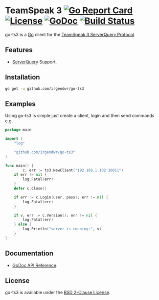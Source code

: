 # TeamSpeak 3 [![Go Report Card](https://goreportcard.com/badge/github.com/irgendwr/go-ts3)](https://goreportcard.com/report/github.com/irgendwr/go-ts3) [![License](https://img.shields.io/badge/license-BSD-blue.svg)](https://github.com/irgendwr/go-ts3/blob/master/LICENSE) [![GoDoc](https://godoc.org/github.com/irgendwr/go-ts3?status.svg)](https://godoc.org/github.com/irgendwr/go-ts3) [![Build Status](https://travis-ci.org/irgendwr/go-ts3.svg?branch=master)](https://travis-ci.org/irgendwr/go-ts3)

go-ts3 is a [Go](http://golang.org/) client for the [TeamSpeak 3 ServerQuery Protocol](http://media.teamspeak.com/ts3_literature/TeamSpeak%203%20Server%20Query%20Manual.pdf).

## Features

- [ServerQuery](http://media.teamspeak.com/ts3_literature/TeamSpeak%203%20Server%20Query%20Manual.pdf) Support.

## Installation

```sh
go get -u github.com/irgendwr/go-ts3
```

## Examples

Using go-ts3 is simple just create a client, login and then send commands e.g.

```go
package main

import (
    "log"

    "github.com/irgendwr/go-ts3"
)

func main() {
        c, err := ts3.NewClient("192.168.1.102:10011")
    if err != nil {
        log.Fatal(err)
    }
    defer c.Close()

    if err := c.Login(user, pass); err != nil {
        log.Fatal(err)
    }

    if v, err := c.Version(); err != nil {
        log.Fatal(err)
    } else {
        log.Println("server is running:", v)
    }
}
```

## Documentation

- [GoDoc API Reference](http://godoc.org/github.com/irgendwr/go-ts3).

## License

go-ts3 is available under the [BSD 2-Clause License](https://opensource.org/licenses/BSD-2-Clause).

